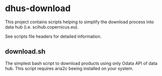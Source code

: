 # dhus-download
This project contains scripts helping to simplify the download process into data hub (i.e. scihub.copernicus.eu).

See scripts file headers for detailed information.


## download.sh
The simplest bash script to download products using only Odata API of data hub.
This script requires aria2c beeing installed on your system.

